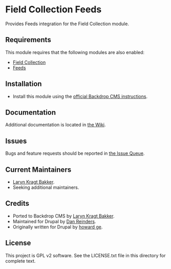 Field Collection Feeds
======================

Provides Feeds integration for the Field Collection module.

Requirements
------------

This module requires that the following modules are also enabled:

 * [Field Collection](https://github.com/backdrop-contrib/field_collection)
 * [Feeds](https://github.com/backdrop-contrib/feeds)

Installation
------------

- Install this module using the [official Backdrop CMS instructions](https://docs.backdropcms.org/documentation/extend-with-modules).

Documentation
-------------

Additional documentation is located in [the Wiki](https://github.com/backdrop-contrib/field_collection_feeds/wiki).

Issues
------

Bugs and feature requests should be reported in [the Issue Queue](https://github.com/backdrop-contrib/field_collection_feeds/issues).

Current Maintainers
-------------------

- [Laryn Kragt Bakker](https://github.com/laryn).
- Seeking additional maintainers.

Credits
-------

- Ported to Backdrop CMS by [Laryn Kragt Bakker](https://github.com/laryn).
- Maintained for Drupal by [Dan Reinders](https://github.com/DanReinders).
- Originally written for Drupal by [howard ge](https://www.drupal.org/u/g089h515r806).

License
-------

This project is GPL v2 software.
See the LICENSE.txt file in this directory for complete text.

